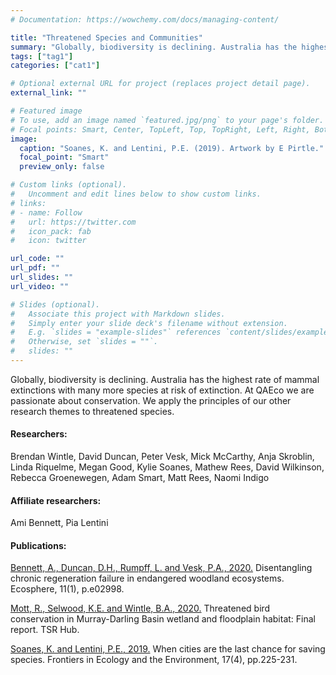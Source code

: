 ```yaml
---
# Documentation: https://wowchemy.com/docs/managing-content/

title: "Threatened Species and Communities"
summary: "Globally, biodiversity is declining. Australia has the highest rate of mammal extinctions with many more species at risk of extinction. At QAEco we are passionate about conservation. We apply the principles of our other research themes to threatened species."
tags: ["tag1"]
categories: ["cat1"]

# Optional external URL for project (replaces project detail page).
external_link: ""

# Featured image
# To use, add an image named `featured.jpg/png` to your page's folder.
# Focal points: Smart, Center, TopLeft, Top, TopRight, Left, Right, BottomLeft, Bottom, BottomRight.
image:
  caption: "Soanes, K. and Lentini, P.E. (2019). Artwork by E Pirtle."
  focal_point: "Smart"
  preview_only: false

# Custom links (optional).
#   Uncomment and edit lines below to show custom links.
# links:
# - name: Follow
#   url: https://twitter.com
#   icon_pack: fab
#   icon: twitter

url_code: ""
url_pdf: ""
url_slides: ""
url_video: ""

# Slides (optional).
#   Associate this project with Markdown slides.
#   Simply enter your slide deck's filename without extension.
#   E.g. `slides = "example-slides"` references `content/slides/example-slides.md`.
#   Otherwise, set `slides = ""`.
#   slides: ""
---
```

Globally, biodiversity is declining. Australia has the highest rate of mammal extinctions with many more species at risk of extinction. At QAEco we are passionate about conservation. We apply the principles of our other research themes to threatened species. 

#### Researchers: 
Brendan Wintle, David Duncan, Peter Vesk, Mick McCarthy, Anja Skroblin, Linda Riquelme, Megan Good, Kylie Soanes, Mathew Rees, David Wilkinson, Rebecca Groenewegen, Adam Smart, Matt Rees, Naomi Indigo  

#### Affiliate researchers:
Ami Bennett, Pia Lentini  

#### Publications:
[Bennett, A., Duncan, D.H., Rumpff, L. and Vesk, P.A., 2020.](https://esajournals.onlinelibrary.wiley.com/doi/full/10.1002/ecs2.2998) Disentangling chronic regeneration failure in endangered woodland ecosystems. Ecosphere, 11(1), p.e02998.  

[Mott, R., Selwood, K.E. and Wintle, B.A., 2020.](https://www.nespthreatenedspecies.edu.au/media/1qcbawcm/4-4-7-mdb-bird-model-report_v5.pdf) Threatened bird conservation in Murray-Darling Basin wetland and floodplain habitat: Final report. TSR Hub.  

[Soanes, K. and Lentini, P.E., 2019.](https://esajournals.onlinelibrary.wiley.com/doi/full/10.1002/fee.2032?casa_token=z8BxtkDyGK8AAAAA%3ARhpELwlyYu31pggK9gGK_eAQvJe9QNoCqJmTDj9d8sfySqPRS0UshDJWOXvab_hrIXw84BQDXEWVAg) When cities are the last chance for saving species. Frontiers in Ecology and the Environment, 17(4), pp.225-231.  